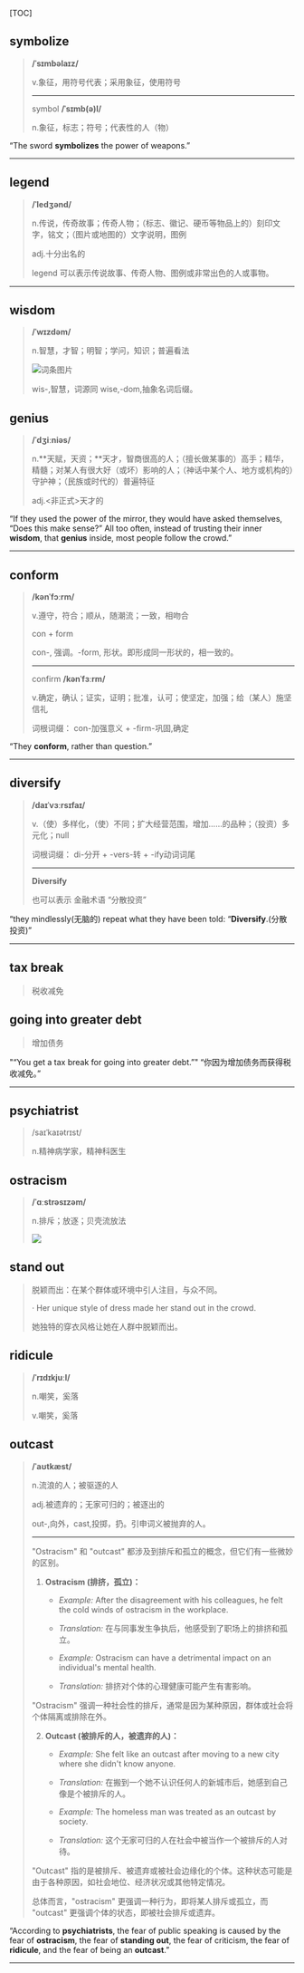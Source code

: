 [TOC]

## symbolize

> **/ˈsɪmbəlaɪz/**
>
> v.象征，用符号代表；采用象征，使用符号
>
> ---
>
> symbol **/ˈsɪmb(ə)l/**
>
> n.象征，标志；符号；代表性的人（物）

“The sword **symbolizes** the power of weapons.”

---

## legend

>**/ˈledʒənd/**
>
>n.传说，传奇故事；传奇人物；（标志、徽记、硬币等物品上的）刻印文字，铭文；（图片或地图的）文字说明，图例
>
>adj.十分出名的
>
>legend 可以表示传说故事、传奇人物、图例或非常出色的人或事物。

---

## wisdom

> **/ˈwɪzdəm/**
>
> n.智慧，才智；明智；学问，知识；普遍看法
>
> ![词条图片](https://ydlunacommon-cdn.nosdn.127.net/e18fe8049dd8a7e2f738170f8eb9c333.jpg?)
>
> wis-,智慧，词源同 wise,-dom,抽象名词后缀。

## genius

> **/ˈdʒiːniəs/**
>
> n.**天赋，天资；**天才，智商很高的人；（擅长做某事的）高手；精华，精髓；对某人有很大好（或坏）影响的人；（神话中某个人、地方或机构的）守护神；（民族或时代的）普遍特征
>
> adj.<非正式>天才的

“If they used the power of the mirror, they would have asked themselves, “Does this make sense?” All too often, instead of trusting their inner **wisdom**, that **genius** inside, most people follow the crowd.”

---

## conform

> **/kənˈfɔːrm/**
>
> v.遵守，符合；顺从，随潮流；一致，相吻合
>
> con + form
>
> con-, 强调。-form, 形状。即形成同一形状的，相一致的。
>
> ---
>
> confirm **/kənˈfɜːrm/**
>
> v.确定，确认；证实，证明；批准，认可；使坚定，加强；给（某人）施坚信礼
>
> 词根词缀： con-加强意义 + -firm-巩固,确定

“They **conform**, rather than question.”

---

## diversify

> **/daɪˈvɜːrsɪfaɪ/**
>
> v.（使）多样化，（使）不同；扩大经营范围，增加……的品种；（投资）多元化；null
>
> 词根词缀： di-分开 + -vers-转 + -ify动词词尾
>
> ---
>
> **Diversify**
>
> 也可以表示 金融术语 “分散投资”

“they mindlessly(无脑的) repeat what they have been told: “**Diversify**.(分散投资)”

---

## tax break

> 税收减免

## going into greater debt

> 增加债务

"“You get a tax break for going into greater debt.”" “你因为增加债务而获得税收减免。”

---

## psychiatrist

> /saɪˈkaɪətrɪst/
>
> n.精神病学家，精神科医生

## ostracism

> **/ˈɑːstrəsɪzəm/**
>
> n.排斥；放逐；贝壳流放法
>
> ![](https://ydlunacommon-cdn.nosdn.127.net/eb2efb336029b9b341537a75a4b5809f.jpg?)

## stand out

> 脱颖而出：在某个群体或环境中引人注目，与众不同。
>
> · Her unique style of dress made her stand out in the crowd.
>
> 她独特的穿衣风格让她在人群中脱颖而出。

## ridicule

> **/ˈrɪdɪkjuːl/**
>
> n.嘲笑，奚落
>
> v.嘲笑，奚落

## outcast

> **/ˈaʊtkæst/**
>
> n.流浪的人；被驱逐的人
>
> adj.被遗弃的；无家可归的；被逐出的
>
> out-,向外，cast,投掷，扔。引申词义被抛弃的人。
>
> ---
>
> "Ostracism" 和 "outcast" 都涉及到排斥和孤立的概念，但它们有一些微妙的区别。
>
> 1. **Ostracism (排挤，孤立)：**
>    - *Example:* After the disagreement with his colleagues, he felt the cold winds of ostracism in the workplace.
>    - *Translation:* 在与同事发生争执后，他感受到了职场上的排挤和孤立。
>
>    - *Example:* Ostracism can have a detrimental impact on an individual's mental health.
>    - *Translation:* 排挤对个体的心理健康可能产生有害影响。
>
> "Ostracism" 强调一种社会性的排斥，通常是因为某种原因，群体或社会将个体隔离或排除在外。
>
> 2. **Outcast (被排斥的人，被遗弃的人)：**
>    - *Example:* She felt like an outcast after moving to a new city where she didn't know anyone.
>    - *Translation:* 在搬到一个她不认识任何人的新城市后，她感到自己像是个被排斥的人。
>
>    - *Example:* The homeless man was treated as an outcast by society.
>    - *Translation:* 这个无家可归的人在社会中被当作一个被排斥的人对待。
>
> "Outcast" 指的是被排斥、被遗弃或被社会边缘化的个体。这种状态可能是由于各种原因，如社会地位、经济状况或其他特定情况。
>
> 总体而言，"ostracism" 更强调一种行为，即将某人排斥或孤立，而 "outcast" 更强调个体的状态，即被社会排斥或遗弃。

“According to **psychiatrists**, the fear of public speaking is caused by the fear of **ostracism**, the fear of **standing out**, the fear of criticism, the fear of **ridicule**, and the fear of being an **outcast**.”

---